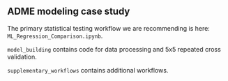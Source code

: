 ## ADME modeling case study

The primary statistical testing workflow we are recommending is here: `ML_Regression_Comparison.ipynb`.

`model_building` contains code for data processing and 5x5 repeated cross validation.

`supplementary_workflows` contains additional workflows.
